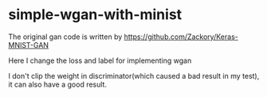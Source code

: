 # simple-wgan-with-minist

The original gan code is written by  https://github.com/Zackory/Keras-MNIST-GAN

Here I change the loss and label for implementing wgan 

I don't clip the weight in discriminator(which caused a bad result in my test), it can also have a good result.

